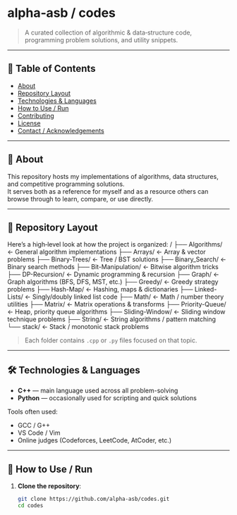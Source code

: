 # alpha‑asb / codes

> A curated collection of algorithmic & data‑structure code, programming problem solutions, and utility snippets.

---
## 🧭 Table of Contents

- [About](#about)  
- [Repository Layout](#repository-layout)  
- [Technologies & Languages](#technologies--languages)  
- [How to Use / Run](#how-to-use--run)  
- [Contributing](#contributing)  
- [License](#license)  
- [Contact / Acknowledgements](#contact--acknowledgements)

---

## 📖 About

This repository hosts my implementations of algorithms, data structures, and competitive programming solutions.  
It serves both as a reference for myself and as a resource others can browse through to learn, compare, or use directly.

---

## 📂 Repository Layout

Here’s a high‑level look at how the project is organized:
/
├── Algorithms/ ← General algorithm implementations
├── Arrays/ ← Array & vector problems
├── Binary-Trees/ ← Tree / BST solutions
├── Binary_Search/ ← Binary search methods
├── Bit-Manipulation/ ← Bitwise algorithm tricks
├── DP-Recursion/ ← Dynamic programming & recursion
├── Graph/ ← Graph algorithms (BFS, DFS, MST, etc.)
├── Greedy/ ← Greedy strategy problems
├── Hash-Map/ ← Hashing, maps & dictionaries
├── Linked-Lists/ ← Singly/doubly linked list code
├── Math/ ← Math / number theory utilities
├── Matrix/ ← Matrix operations & transforms
├── Priority-Queue/ ← Heap, priority queue algorithms
├── Sliding-Window/ ← Sliding window technique problems
├── String/ ← String algorithms / pattern matching
└── stack/ ← Stack / monotonic stack problems


> Each folder contains `.cpp` or `.py` files focused on that topic.

---

## 🛠️ Technologies & Languages

- **C++** — main language used across all problem-solving  
- **Python** — occasionally used for scripting and quick solutions  

Tools often used:  
- GCC / G++  
- VS Code / Vim  
- Online judges (Codeforces, LeetCode, AtCoder, etc.)

---

## 🚀 How to Use / Run

1. **Clone the repository**:

   ```bash
   git clone https://github.com/alpha-asb/codes.git
   cd codes


